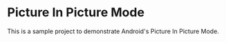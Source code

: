 # Picture In Picture Mode

This is a sample project to demonstrate Android's Picture In Picture Mode.


